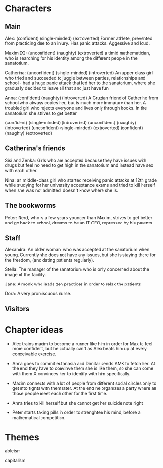 Characters
===

Main
---

Alex: (confident) (single-minded) (extroverted) Former athlete, prevented from practicing due to an injury. Has panic attacks. Aggessive and loud.

Maxim (X): (unconfident) (naughty) (extroverted) a timid mathematician, who is searching for his identity among the different people in the sanatorium.

Catherina: (unconfident) (single-minded) (introverted) An upper class girl who tried and succeeded to juggle between parties, relationships and school - had a huge panic attack that led her to the sanatorium, where she gradually decided to leave all that and just have fun

Anna: (confident) (naughty) (introverted) A Gruzian friend of Catherine from school who always copies her, but is much more immature than her. A troubled girl who rejects everyone and lives only through books. In the sanatorium she strives to get better


(confident) (single-minded) (introverted) 
(unconfident) (naughty) (introverted)
(unconfident) (single-minded) (extroverted)
(confident) (naughty) (extroverted)

Catherina's friends
---

Sisi and Zenka: Girls who are accepted because they have issues with drugs but feel no need to get high in the sanatorium and instead have sex with each other.

Nina: an middle-class girl who started receiving panic attacks at 12th grade while studying for her university acceptance exams and tried to kill herself when she was not admitted, doesn't know where she is.

The bookworms
---

Peter: Nerd, who is a few years younger than Maxim, strives to get better and go back to school, dreams to be an IT CEO, repressed by his parents.


Staff
---

Alexandra: An older woman, who was accepted at the sanatorium when young. Currently she does not have any issues, but she is staying there for the freedom, (and dating patients regularly).

Stella: The manager of the sanatorium who is only concerned about the image of the facility.

Jane: A monk who leads zen practices in order to relax the patients

Dora: A very promiscuous nurse.

Visitors
---

Chapter ideas
===

- Alex trains maxim to become a runner like him in order for Max to feel more confident, but he actually can't as Alex beats him up at every conceivable exercise. 
- Anna goes to commit eutanasia and Dimitar sends AMX to fetch her. At the end they have to convinve them she is like them, so she can come with them X convinces her to identify with him specifically.

- Maxim connects with a lot of people from different social circles only to get into fights with them later. At the end he organizes a party where all those people meet each other for the first time.

- Anna tries to kill herself but she cannot get her suicide note right

- Peter starts taking pills in order to strenghten his mind, before a mathematical competition.

Themes
===

ableism

capitalism


